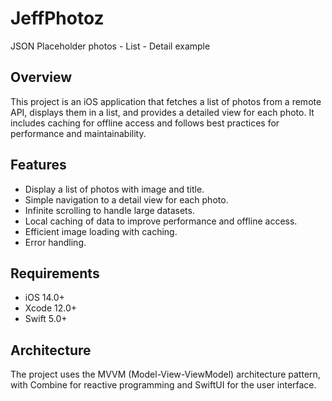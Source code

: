 # JeffPhotoz
 JSON Placeholder photos - List - Detail example

## Overview

This project is an iOS application that fetches a list of photos from a remote API, displays them in a list, and provides a detailed view for each photo. It includes caching for offline access and follows best practices for performance and maintainability.

## Features

- Display a list of photos with image and title.
- Simple navigation to a detail view for each photo.
- Infinite scrolling to handle large datasets.
- Local caching of data to improve performance and offline access.
- Efficient image loading with caching.
- Error handling.

## Requirements

- iOS 14.0+
- Xcode 12.0+
- Swift 5.0+

## Architecture

The project uses the MVVM (Model-View-ViewModel) architecture pattern, with Combine for reactive programming and SwiftUI for the user interface.

